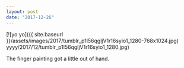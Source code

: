 ```yaml
---
layout: post
date: "2017-12-26"
---
```


[![yo yo]({{ site.baseurl }}/assets/images/2017/tumblr_p1l56qgljV1r16syio1_1280-768x1024.jpg) yyyy/2017/12/tumblr_p1l56qgljV1r16syio1_1280.jpg)

The finger painting got a little out of hand.
